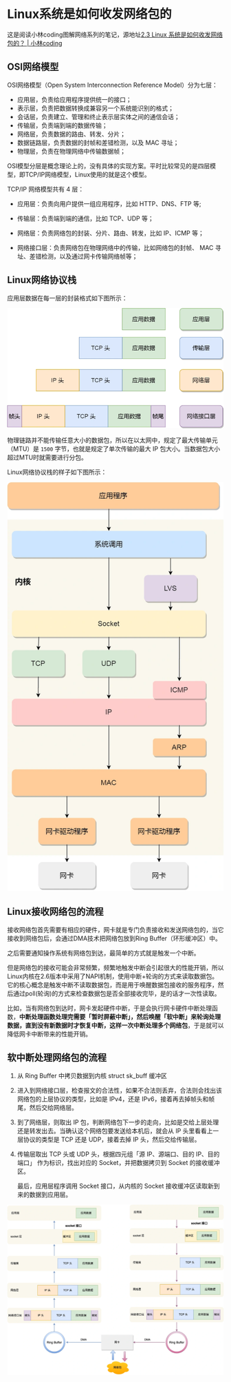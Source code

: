 # Linux系统是如何收发网络包的

这是阅读小林coding图解网络系列的笔记，源地址[2.3 Linux 系统是如何收发网络包的？ | 小林coding](https://xiaolincoding.com/network/1_base/how_os_deal_network_package.html#%E7%BD%91%E7%BB%9C%E6%A8%A1%E5%9E%8B)

## OSI网络模型

OSI网络模型（Open System Interconnection Reference Model）分为七层：

- 应用层，负责给应用程序提供统一的接口；
- 表示层，负责把数据转换成兼容另一个系统能识别的格式；
- 会话层，负责建立、管理和终止表示层实体之间的通信会话；
- 传输层，负责端到端的数据传输；
- 网络层，负责数据的路由、转发、分片；
- 数据链路层，负责数据的封帧和差错检测，以及 MAC 寻址；
- 物理层，负责在物理网络中传输数据帧；

OSI模型分层是概念理论上的，没有具体的实现方案。平时比较常见的是四层模型，即TCP/IP网络模型，Linux使用的就是这个模型。

TCP/IP 网络模型共有 4 层：

- 应用层：负责向用户提供一组应用程序，比如 HTTP、DNS、FTP 等;

- 传输层：负责端到端的通信，比如 TCP、UDP 等；

- 网络层：负责网络包的封装、分片、路由、转发，比如 IP、ICMP 等；

- 网络接口层：负责网络包在物理网络中的传输，比如网络包的封帧、 MAC 寻址、差错检测，以及通过网卡传输网络帧等；

## Linux网络协议栈

应用层数据在每一层的封装格式如下图所示：

<img title="" src="../assets/images/封装.webp" alt="">

物理链路并不能传输任意大小的数据包，所以在以太网中，规定了最大传输单元（MTU）是 `1500` 字节，也就是规定了单次传输的最大 IP 包大小。当数据包大小超过MTU时就需要进行分包。

Linux网络协议栈的样子如下图所示：

<img src="../assets/images/协议栈.webp"/>

## Linux接收网络包的流程

接收网络包首先需要有相应的硬件，网卡就是专门负责接收和发送网络包的，当它接收到网络包后，会通过DMA技术把网络包放到Ring Buffer（环形缓冲区）中。

之后需要通知操作系统有网络包到达，最简单的方式就是触发一个中断。

但是网络包的接收可能会非常频繁，频繁地触发中断会引起很大的性能开销，所以Linux内核在2.6版本中采用了NAPI机制，使用中断+轮询的方式来读取数据包。它的核心概念是触发中断不读取数据包，而是用于唤醒数据包接收的服务程序，然后通过poll(轮询)的方式来检查数据包是否全部接收完毕，是的话才一次性读取。

比如，当有网络包到达时，网卡发起硬件中断，于是会执行网卡硬件中断处理函数，**中断处理函数处理完需要「暂时屏蔽中断」，然后唤醒「软中断」来轮询处理数据，直到没有新数据时才恢复中断，这样一次中断处理多个网络包**，于是就可以降低网卡中断带来的性能开销。

## 软中断处理网络包的流程

1. 从 Ring Buffer 中拷贝数据到内核 struct sk_buff 缓冲区

2. 进入到网络接口层，检查报文的合法性，如果不合法则丢弃，合法则会找出该网络包的上层协议的类型，比如是 IPv4，还是 IPv6，接着再去掉帧头和帧尾，然后交给网络层。

3. 到了网络层，则取出 IP 包，判断网络包下一步的走向，比如是交给上层处理还是转发出去。当确认这个网络包要发送给本机后，就会从 IP 头里看看上一层协议的类型是 TCP 还是 UDP，接着去掉 IP 头，然后交给传输层。

4. 传输层取出 TCP 头或 UDP 头，根据四元组「源 IP、源端口、目的 IP、目的端口」 作为标识，找出对应的 Socket，并把数据拷贝到 Socket 的接收缓冲区。
   
   最后，应用层程序调用 Socket 接口，从内核的 Socket 接收缓冲区读取新到来的数据到应用层。

<img src="../assets/images/收发流程.webp"/>
